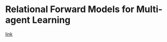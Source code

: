 # Relational Forward Models for Multi-agent Learning 
[link](https://arxiv.org/pdf/1809.11044v1.pdf)
